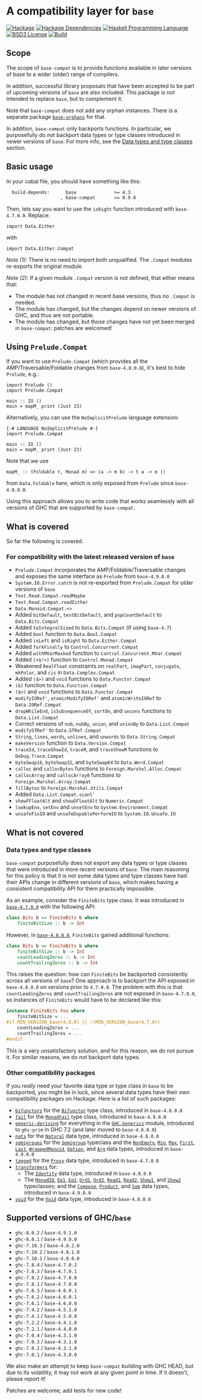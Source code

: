 # A compatibility layer for `base`
[![Hackage](https://img.shields.io/hackage/v/base-compat.svg)][Hackage: base-compat]
[![Hackage Dependencies](https://img.shields.io/hackage-deps/v/base-compat.svg)](http://packdeps.haskellers.com/reverse/base-compat)
[![Haskell Programming Language](https://img.shields.io/badge/language-Haskell-blue.svg)][Haskell.org]
[![BSD3 License](http://img.shields.io/badge/license-MIT-brightgreen.svg)][tl;dr Legal: MIT]
[![Build](https://img.shields.io/travis/haskell-compat/base-compat.svg)](https://travis-ci.org/haskell-compat/base-compat)

[Hackage: base-compat]:
  http://hackage.haskell.org/package/base-compat
  "base-compat package on Hackage"
[Haskell.org]:
  http://www.haskell.org
  "The Haskell Programming Language"
[tl;dr Legal: MIT]:
  https://tldrlegal.com/license/mit-license
  "MIT License"

## Scope

The scope of `base-compat` is to provide functions available in later versions
of base to a wider (older) range of compilers.

In addition, successful library proposals that have been accepted to be part of
upcoming versions of `base` are also included.  This package is not intended to
replace `base`, but to complement it.

Note that `base-compat` does not add any orphan instances.  There is a separate
package [`base-orphans`](https://github.com/haskell-compat/base-orphans) for
that.

In addition, `base-compat` only backports functions. In particular, we
purposefully do not backport data types or type classes introduced in newer
versions of `base`. For more info, see the
[Data types and type classes](#data-types-and-type-classes)
section.

## Basic usage

In your cabal file, you should have something like this:

```
  build-depends:      base              >= 4.3
                    , base-compat       >= 0.9.0
```

Then, lets say you want to use the `isRight` function introduced with
`base-4.7.0.0`.  Replace:

```
import Data.Either
```

with

```
import Data.Either.Compat
```

_Note (1)_: There is no need to import both unqualified.  The `.Compat` modules
re-exports the original module.

_Note (2)_: If a given module `.Compat` version is not defined, that either
means that:

* The module has not changed in recent base versions, thus no `.Compat` is
  needed.
* The module has changed, but the changes depend on newer versions of GHC, and
  thus are not portable.
* The module has changed, but those changes have not yet been merged in
  `base-compat`: patches are welcomed!

## Using `Prelude.Compat`

If you want to use `Prelude.Compat` (which provides all the
AMP/Traversable/Foldable changes from `base-4.8.0.0`), it's best to hide
`Prelude`, e.g.:

    import Prelude ()
    import Prelude.Compat

    main :: IO ()
    main = mapM_ print (Just 23)

Alternatively, you can use the `NoImplicitPrelude` language extension:

    {-# LANGUAGE NoImplicitPrelude #-}
    import Prelude.Compat

    main :: IO ()
    main = mapM_ print (Just 23)

Note that we use

    mapM_ :: (Foldable t, Monad m) => (a -> m b) -> t a -> m ()

from `Data.Foldable` here, which is only exposed from `Prelude` since
`base-4.8.0.0`.

Using this approach allows you to write code that works seamlessly with all
versions of GHC that are supported by `base-compat`.

## What is covered
So far the following is covered.

### For compatibility with the latest released version of `base`

 * `Prelude.Compat` incorporates the AMP/Foldable/Traversable changes and
   exposes the same interface as `Prelude` from `base-4.9.0.0`
 * `System.IO.Error.catch` is not re-exported from `Prelude.Compat` for older
   versions of `base`
 * `Text.Read.Compat.readMaybe`
 * `Text.Read.Compat.readEither`
 * `Data.Monoid.Compat.<>`
 * Added `bitDefault`, `testBitDefault`, and `popCountDefault` to `Data.Bits.Compat`
 * Added `toIntegralSized` to `Data.Bits.Compat` (if using `base-4.7`)
 * Added `bool` function to `Data.Bool.Compat`
 * Added `isLeft` and `isRight` to `Data.Either.Compat`
 * Added `forkFinally` to `Control.Concurrent.Compat`
 * Added `withMVarMasked` function to `Control.Concurrent.MVar.Compat`
 * Added `(<$!>)` function to `Control.Monad.Compat`
 * Weakened `RealFloat` constraints on `realPart`, `imagPart`, `conjugate`, `mkPolar`,
   and `cis` in `Data.Complex.Compat`
 * Added `($>)` and `void` functions to `Data.Functor.Compat`
 * `(&)` function to `Data.Function.Compat`
 * `($>)` and `void` functions to `Data.Functor.Compat`
 * `modifyIORef'`, `atomicModifyIORef'` and `atomicWriteIORef` to `Data.IORef.Compat`
 * `dropWhileEnd`, `isSubsequenceOf`, `sortOn`, and `uncons` functions to `Data.List.Compat`
 * Correct versions of `nub`, `nubBy`, `union`, and `unionBy` to `Data.List.Compat`
 * `modifySTRef'` to `Data.STRef.Compat`
 * `String`, `lines`, `words`, `unlines`, and `unwords` to `Data.String.Compat`
 * `makeVersion` function to `Data.Version.Compat`
 * `traceId`, `traceShowId`, `traceM`, and `traceShowM` functions to `Debug.Trace.Compat`
 * `byteSwap16`, `byteSwap32`, and `byteSwap64` to `Data.Word.Compat`
 * `calloc` and `callocBytes` functions to `Foreign.Marshal.Alloc.Compat`
 * `callocArray` and `callocArray0` functions to `Foreign.Marshal.Array.Compat`
 * `fillBytes` to `Foreign.Marshal.Utils.Compat`
 * Added `Data.List.Compat.scanl'`
 * `showFFloatAlt` and `showGFloatAlt` to `Numeric.Compat`
 * `lookupEnv`, `setEnv` and `unsetEnv` to `System.Environment.Compat`
 * `unsafeFixIO` and `unsafeDupablePerformIO` to `System.IO.Unsafe.IO`

## What is not covered

### Data types and type classes
`base-compat` purposefully does not export any data types or type classes that
were introduced in more recent versions of `base`. The main reasoning for this
policy is that it is not some data types and type classes have had their APIs
change in different versions of `base`, which makes having a consistent
compatibility API for them practically impossible.

As an example, consider the `FiniteBits` type class. It was introduced in
[`base-4.7.0.0`](http://hackage.haskell.org/package/base-4.7.0.0/docs/Data-Bits.html#t:FiniteBits)
with the following API:

```haskell
class Bits b => FiniteBits b where
    finiteBitSize :: b -> Int
```

However, in [`base-4.8.0.0`](http://hackage.haskell.org/package/base-4.8.0.0/docs/Data-Bits.html#t:FiniteBits),
`FiniteBits` gained additional functions:

```haskell
class Bits b => FiniteBits b where
    finiteBitSize :: b -> Int
    countLeadingZeros :: b -> Int
    countTrailingZeros :: b -> Int
```

This raises the question: how can `FiniteBits` be backported consistently
across all versions of `base`? One approach is to backport the API exposed in
`base-4.8.0.0` on versions prior to `4.7.0.0`. The problem with this is that
`countLeadingZeros` and `countTrailingZeros` are not exposed in `base-4.7.0.0`,
so instances of `FiniteBits` would have to be declared like this:

```haskell
instance FiniteBits Foo where
    finiteBitSize = ...
#if MIN_VERSION_base(4,8,0) || !(MIN_VERSION_base(4,7,0))
    countLeadingZeros = ...
    countTrailingZeros = ...
#endif
```

This is a very unsatisfactory solution, and for this reason, we do not pursue
it. For similar reasons, we do not backport data types.

### Other compatibility packages

If you _really_ need your favorite data type or type class in `base` to be
backported, you might be in luck, since several data types have their own
compatibility packages on Hackage. Here is a list of such packages:

* [`bifunctors`](http://hackage.haskell.org/package/bifunctors)
  for the [`Bifunctor`](http://hackage.haskell.org/package/base-4.8.0.0/docs/Data-Bifunctor.html#t:Bifunctor)
  type class, introduced in `base-4.8.0.0`
* [`fail`](http://hackage.haskell.org/package/fail)
  for the [`MonadFail`](http://hackage.haskell.org/package/base-4.9.0.0/docs/Control-Monad-Fail.html#t:MonadFail)
  type class, introduced in `base-4.9.0.0`
* [`generic-deriving`](http://hackage.haskell.org/package/generic-deriving)
  for everything in the [`GHC.Generics`](http://hackage.haskell.org/package/base-4.8.0.0/docs/GHC-Generics.html)
  module, introduced to `ghc-prim` in GHC 7.2 (and later moved to `base-4.6.0.0`)
* [`nats`](http://hackage.haskell.org/package/nats)
  for the [`Natural`](http://hackage.haskell.org/package/base-4.8.0.0/docs/Numeric-Natural.html)
  data type, introduced in `base-4.8.0.0`
* [`semigroups`](http://hackage.haskell.org/package/semigroups)
  for the [`Semigroup`](http://hackage.haskell.org/package/base-4.9.0.0/docs/Data-Semigroup.html#t:Semigroup)
  typeclass and the
  [`NonEmpty`](http://hackage.haskell.org/package/base-4.9.0.0/docs/Data-List-NonEmpty.html#t:NonEmpty),
  [`Min`](http://hackage.haskell.org/package/base-4.9.0.0/docs/Data-Semigroup.html#t:Min),
  [`Max`](http://hackage.haskell.org/package/base-4.9.0.0/docs/Data-Semigroup.html#t:Max),
  [`First`](http://hackage.haskell.org/package/base-4.9.0.0/docs/Data-Semigroup.html#t:First),
  [`Last`](http://hackage.haskell.org/package/base-4.9.0.0/docs/Data-Semigroup.html#t:Last),
  [`WrappedMonoid`](http://hackage.haskell.org/package/base-4.9.0.0/docs/Data-Semigroup.html#t:WrappedMonoid),
  [`Option`](http://hackage.haskell.org/package/base-4.9.0.0/docs/Data-Semigroup.html#t:Option),
  and
  [`Arg`](http://hackage.haskell.org/package/base-4.9.0.0/docs/Data-Semigroup.html#t:Arg)
  data types, introduced in `base-4.9.0.0`
* [`tagged`](http://hackage.haskell.org/package/tagged)
  for the [`Proxy`](http://hackage.haskell.org/package/base-4.7.0.0/docs/Data-Proxy.html#t:Proxy)
  data type, introduced in `base-4.7.0.0`
* [`transformers`](http://hackage.haskell.org/package/transformers)
  for:
  * The [`Identity`](http://hackage.haskell.org/package/base-4.8.0.0/docs/Data-Functor-Identity.html#t:Identity)
    data type, introduced in `base-4.8.0.0`
  * The [`MonadIO`](http://hackage.haskell.org/package/base-4.9.0.0/docs/Control-Monad-IO-Class.html#t:MonadIO),
    [`Eq1`](http://hackage.haskell.org/package/base-4.9.0.0/docs/Data-Functor-Classes.html#t:Eq1),
    [`Eq2`](http://hackage.haskell.org/package/base-4.9.0.0/docs/Data-Functor-Classes.html#t:Eq2),
    [`Ord1`](http://hackage.haskell.org/package/base-4.9.0.0/docs/Data-Functor-Classes.html#t:Ord1),
    [`Ord2`](http://hackage.haskell.org/package/base-4.9.0.0/docs/Data-Functor-Classes.html#t:Ord2),
    [`Read1`](http://hackage.haskell.org/package/base-4.9.0.0/docs/Data-Functor-Classes.html#t:Read1),
    [`Read2`](http://hackage.haskell.org/package/base-4.9.0.0/docs/Data-Functor-Classes.html#t:Read2),
    [`Show1`](http://hackage.haskell.org/package/base-4.9.0.0/docs/Data-Functor-Classes.html#t:Show1),
    and
    [`Show2`](http://hackage.haskell.org/package/base-4.9.0.0/docs/Data-Functor-Classes.html#t:Show2)
    typeclasses; and the
    [`Compose`](http://hackage.haskell.org/package/base-4.9.0.0/docs/Data-Functor-Compose.html#t:Compose),
    [`Product`](http://hackage.haskell.org/package/base-4.9.0.0/docs/Data-Functor-Product.html#t:Product),
    and
    [`Sum`](http://hackage.haskell.org/package/base-4.9.0.0/docs/Data-Functor-Sum.html#t:Sum)
    data types, introduced in `base-4.9.0.0`
* [`void`](http://hackage.haskell.org/package/void)
  for the [`Void`](http://hackage.haskell.org/package/base-4.8.0.0/docs/Data-Void.html#t:Void)
  data type, introduced in `base-4.8.0.0`

## Supported versions of GHC/`base`

 * `ghc-8.0.2`  / `base-4.9.1.0`
 * `ghc-8.0.1`  / `base-4.9.0.0`
 * `ghc-7.10.3` / `base-4.8.2.0`
 * `ghc-7.10.2` / `base-4.8.1.0`
 * `ghc-7.10.1` / `base-4.8.0.0`
 * `ghc-7.8.4`  / `base-4.7.0.2`
 * `ghc-7.8.3`  / `base-4.7.0.1`
 * `ghc-7.8.2`  / `base-4.7.0.0`
 * `ghc-7.8.1`  / `base-4.7.0.0`
 * `ghc-7.6.3`  / `base-4.6.0.1`
 * `ghc-7.6.2`  / `base-4.6.0.1`
 * `ghc-7.6.1`  / `base-4.6.0.0`
 * `ghc-7.4.2`  / `base-4.5.1.0`
 * `ghc-7.4.1`  / `base-4.5.0.0`
 * `ghc-7.2.2`  / `base-4.4.1.0`
 * `ghc-7.2.1`  / `base-4.4.0.0`
 * `ghc-7.0.4`  / `base-4.3.1.0`
 * `ghc-7.0.3`  / `base-4.3.1.0`
 * `ghc-7.0.2`  / `base-4.3.1.0`
 * `ghc-7.0.1`  / `base-4.3.0.0`

We also make an attempt to keep `base-compat` building with GHC HEAD, but due
to its volatility, it may not work at any given point in time. If it doesn't,
please report it!

Patches are welcome; add tests for new code!
